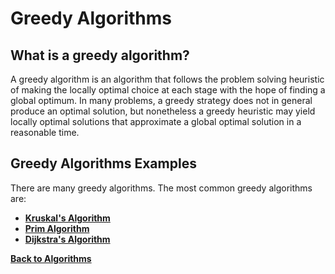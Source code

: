 # Greedy Algorithms

## What is a greedy algorithm?

A greedy algorithm is an algorithm that follows the problem solving heuristic of making the locally optimal choice at each stage with the hope of finding a global optimum. In many problems, a greedy strategy does not in general produce an optimal solution, but nonetheless a greedy heuristic may yield locally optimal solutions that approximate a global optimal solution in a reasonable time.

## Greedy Algorithms Examples

There are many greedy algorithms. The most common greedy algorithms are:

- [**Kruskal's Algorithm**](KruskalsAlgorithm.md)
- [**Prim Algorithm**](PrimAlgorithm.md)
- [**Dijkstra's Algorithm**](DijkstrasAlgorithm.md)

[**Back to Algorithms**](../README.md)
